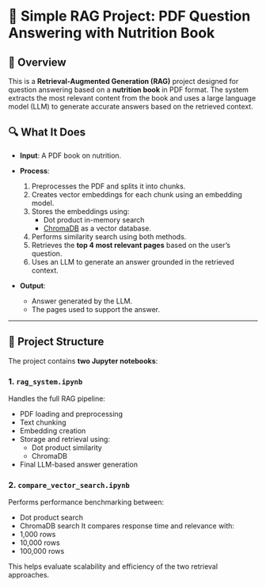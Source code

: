# 📘 Simple RAG Project: PDF Question Answering with Nutrition Book

## 🧠 Overview

This is a **Retrieval-Augmented Generation (RAG)** project designed for question answering based on a **nutrition book** in PDF format. The system extracts the most relevant content from the book and uses a large language model (LLM) to generate accurate answers based on the retrieved context.

## 🔍 What It Does

- **Input**: A PDF book on nutrition.
- **Process**:
  1. Preprocesses the PDF and splits it into chunks.
  2. Creates vector embeddings for each chunk using an embedding model.
  3. Stores the embeddings using:
     - Dot product in-memory search
     - [ChromaDB](https://www.trychroma.com/) as a vector database.
  4. Performs similarity search using both methods.
  5. Retrieves the **top 4 most relevant pages** based on the user’s question.
  6. Uses an LLM to generate an answer grounded in the retrieved context.

- **Output**: 
  - Answer generated by the LLM.
  - The pages used to support the answer.
---

## 📁 Project Structure

The project contains **two Jupyter notebooks**:

### 1. `rag_system.ipynb`

Handles the full RAG pipeline:
- PDF loading and preprocessing
- Text chunking
- Embedding creation
- Storage and retrieval using:
  - Dot product similarity
  - ChromaDB
- Final LLM-based answer generation

### 2. `compare_vector_search.ipynb`

Performs performance benchmarking between:
- Dot product search
- ChromaDB search
It compares response time and relevance with:
- 1,000 rows
- 10,000 rows
- 100,000 rows

This helps evaluate scalability and efficiency of the two retrieval approaches.
